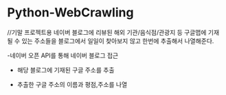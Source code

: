 # Python-WebCrawling
//기말 프로젝트용
네이버 블로그에 리뷰된 해외 기관/음식점/관광지 등 구글맵에 기재될 수 있는 주소들을 블로그에서 일일이 찾아보지 않고 한번에 추출해서 나열해준다.

-네이버 오픈 API를 통해 네이버 블로그 접근
- 해당 블로그에 기재된 구글 주소를 추출

- 추출한 구글 주소의 이름과 평점,주소를 나열
